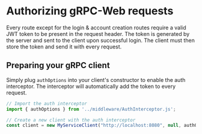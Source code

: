 # Authorizing gRPC-Web requests

Every route except for the login & account creation routes require a valid JWT token to be present in the request header. The token is generated by the server and sent to the client upon successful login. The client must then store the token and send it with every request.

## Preparing your gRPC client

Simply plug `authOptions` into your client's constructor to enable the auth interceptor. The interceptor will automatically add the token to every request.

```js
// Import the auth interceptor
import { authOptions } from '../middleware/AuthInterceptor.js';

// Create a new client with the auth interceptor
const client = new MyServiceClient("http://localhost:8080", null, authOptions);
```